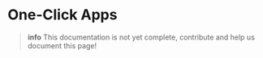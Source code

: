 # One-Click Apps

>**info**
> This documentation is not yet complete, contribute and help us document this page!

